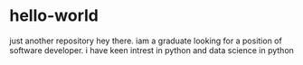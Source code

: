 # hello-world
just another repository
hey there.
iam a graduate looking for a position of software developer.
i have keen intrest in python and data science in python
